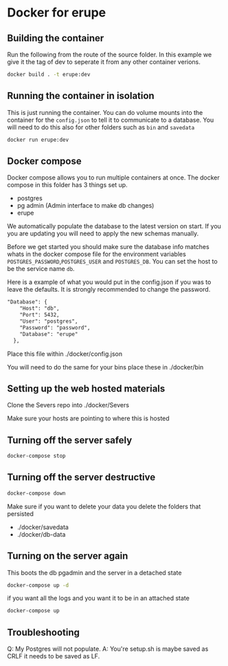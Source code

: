 # Docker for erupe

## Building the container

Run the following from the route of the source folder. In this example we give it the tag of dev to seperate it from any other container verions.

```bash
docker build . -t erupe:dev
```

## Running the container in isolation

This is just running the container. You can do volume mounts into the container for the `config.json` to tell it to communicate to a database. You will need to do this also for other folders such as `bin` and `savedata`

```bash
docker run erupe:dev
```

## Docker compose

Docker compose allows you to run multiple containers at once. The docker compose in this folder has 3 things set up.

- postgres
- pg admin (Admin interface to make db changes)
- erupe

We automatically populate the database to the latest version on start. If you you are updating you will need to apply the new schemas manually.

Before we get started you should make sure the database info matches whats in the docker compose file for the environment variables `POSTGRES_PASSWORD`,`POSTGRES_USER` and `POSTGRES_DB`. You can set the host to be the service name `db`.

Here is a example of what you would put in the config.json if you was to leave the defaults. It is strongly recommended to change the password.

```txt
"Database": {
    "Host": "db",
    "Port": 5432,
    "User": "postgres",
    "Password": "password",
    "Database": "erupe"
  },
```

Place this file within ./docker/config.json

You will need to do the same for your bins place these in ./docker/bin

## Setting up the web hosted materials

Clone the Severs repo into ./docker/Severs

Make sure your hosts are pointing to where this is hosted

## Turning off the server safely

```bash
docker-compose stop
```

## Turning off the server destructive

```bash
docker-compose down
```

Make sure if you want to delete your data you delete the folders that persisted

- ./docker/savedata
- ./docker/db-data

## Turning on the server again

This boots the db pgadmin and the server in a detached state

```bash
docker-compose up -d
```

if you want all the logs and you want it to be in an attached state

```bash
docker-compose up
```

## Troubleshooting

Q: My Postgres will not populate. A: You're setup.sh is maybe saved as CRLF it needs to be saved as LF.
